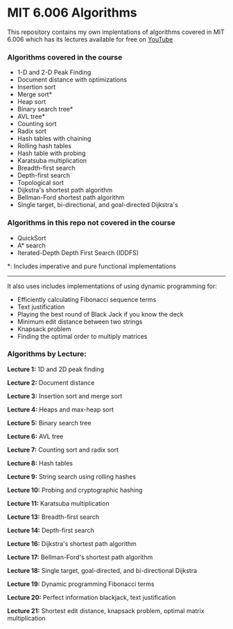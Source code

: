 # MIT 6.006 Algorithms

This repository contains my own implentations
of algorithms covered in MIT 6.006 which
has its lectures available for free on [YouTube](https://www.youtube.com/playlist?list=PLUl4u3cNGP61Oq3tWYp6V_F-5jb5L2iHb)

### Algorithms covered in the course

- 1-D and 2-D Peak Finding
- Document distance with optimizations
- Insertion sort
- Merge sort*
- Heap sort
- Binary search tree*
- AVL tree*
- Counting sort
- Radix sort
- Hash tables with chaining
- Rolling hash tables
- Hash table with probing
- Karatsuba multiplication
- Breadth-first search
- Depth-first search
- Topological sort
- Dijkstra's shortest path algorithm
- Bellman-Ford shortest path algorithm
- Single target, bi-directional, and goal-directed Dijkstra's

### Algorithms in this repo not covered in the course

- QuickSort
- A* search
- Iterated-Depth Depth First Search (IDDFS)

*: Includes imperative and pure functional implementations

---

It also uses includes implementations of using dynamic programming for:

- Efficiently calculating Fibonacci sequence terms
- Text justification
- Playing the best round of Black Jack if you know the deck
- Minimum edit distance between two strings
- Knapsack problem
- Finding the optimal order to multiply matrices


### Algorithms by Lecture:

**Lecture 1:** 1D and 2D peak finding

**Lecture 2:** Document distance

**Lecture 3:** Insertion sort and merge sort

**Lecture 4:** Heaps and max-heap sort

**Lecture 5:** Binary search tree

**Lecture 6:** AVL tree

**Lecture 7:** Counting sort and radix sort

**Lecture 8:** Hash tables

**Lecture 9:** String search using rolling hashes

**Lecture 10:** Probing and cryptographic hashing

**Lecture 11:** Karatsuba multiplication

**Lecture 13:** Breadth-first search

**Lecture 14:** Depth-first search

**Lecture 16:** Dijkstra's shortest path algorithm

**Lecture 17:** Bellman-Ford's shortest path algorithm

**Lecture 18:** Single target, goal-directed, and bi-directional Dijkstra

**Lecture 19:** Dynamic programming Fibonacci terms

**Lecture 20:** Perfect information blackjack, text justification

**Lecture 21:** Shortest edit distance, knapsack problem, optimal matrix multiplication
